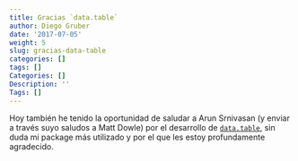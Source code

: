 ```yaml
---
title: Gracias `data.table`
author: Diego Gruber
date: '2017-07-05'
weight: 5
slug: gracias-data-table
categories: []
tags: []
Categories: []
Description: ''
Tags: []
---
```


Hoy también he tenido la oportunidad de saludar a Arun Srnivasan (y enviar a través suyo saludos a Matt Dowle) por el desarrollo de [`data.table`](https://github.com/Rdatatable/data.table/wiki/Getting-started), sin duda mi package más utilizado y por el que les estoy profundamente agradecido.